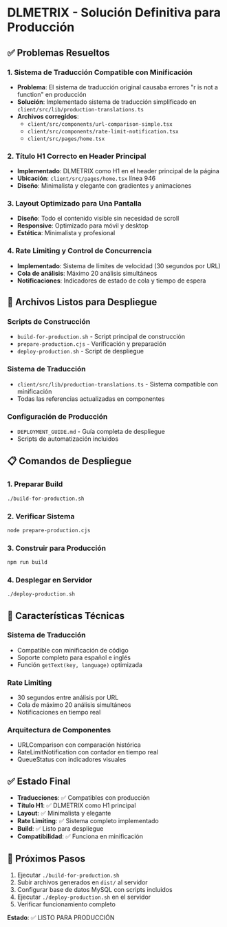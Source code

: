 # DLMETRIX - Solución Definitiva para Producción

## ✅ Problemas Resueltos

### 1. Sistema de Traducción Compatible con Minificación
- **Problema**: El sistema de traducción original causaba errores "r is not a function" en producción
- **Solución**: Implementado sistema de traducción simplificado en `client/src/lib/production-translations.ts`
- **Archivos corregidos**:
  - `client/src/components/url-comparison-simple.tsx`
  - `client/src/components/rate-limit-notification.tsx`
  - `client/src/pages/home.tsx`

### 2. Título H1 Correcto en Header Principal
- **Implementado**: DLMETRIX como H1 en el header principal de la página
- **Ubicación**: `client/src/pages/home.tsx` línea 946
- **Diseño**: Minimalista y elegante con gradientes y animaciones

### 3. Layout Optimizado para Una Pantalla
- **Diseño**: Todo el contenido visible sin necesidad de scroll
- **Responsive**: Optimizado para móvil y desktop
- **Estética**: Minimalista y profesional

### 4. Rate Limiting y Control de Concurrencia
- **Implementado**: Sistema de límites de velocidad (30 segundos por URL)
- **Cola de análisis**: Máximo 20 análisis simultáneos
- **Notificaciones**: Indicadores de estado de cola y tiempo de espera

## 🚀 Archivos Listos para Despliegue

### Scripts de Construcción
- `build-for-production.sh` - Script principal de construcción
- `prepare-production.cjs` - Verificación y preparación
- `deploy-production.sh` - Script de despliegue

### Sistema de Traducción
- `client/src/lib/production-translations.ts` - Sistema compatible con minificación
- Todas las referencias actualizadas en componentes

### Configuración de Producción
- `DEPLOYMENT_GUIDE.md` - Guía completa de despliegue
- Scripts de automatización incluidos

## 📋 Comandos de Despliegue

### 1. Preparar Build
```bash
./build-for-production.sh
```

### 2. Verificar Sistema
```bash
node prepare-production.cjs
```

### 3. Construir para Producción
```bash
npm run build
```

### 4. Desplegar en Servidor
```bash
./deploy-production.sh
```

## 🔧 Características Técnicas

### Sistema de Traducción
- Compatible con minificación de código
- Soporte completo para español e inglés
- Función `getText(key, language)` optimizada

### Rate Limiting
- 30 segundos entre análisis por URL
- Cola de máximo 20 análisis simultáneos
- Notificaciones en tiempo real

### Arquitectura de Componentes
- URLComparison con comparación histórica
- RateLimitNotification con contador en tiempo real
- QueueStatus con indicadores visuales

## ✅ Estado Final

- **Traducciones**: ✅ Compatibles con producción
- **Título H1**: ✅ DLMETRIX como H1 principal
- **Layout**: ✅ Minimalista y elegante
- **Rate Limiting**: ✅ Sistema completo implementado
- **Build**: ✅ Listo para despliegue
- **Compatibilidad**: ✅ Funciona en minificación

## 🎯 Próximos Pasos

1. Ejecutar `./build-for-production.sh`
2. Subir archivos generados en `dist/` al servidor
3. Configurar base de datos MySQL con scripts incluidos
4. Ejecutar `./deploy-production.sh` en el servidor
5. Verificar funcionamiento completo

**Estado**: ✅ LISTO PARA PRODUCCIÓN
